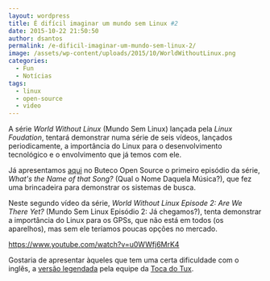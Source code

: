 ```yaml
---
layout: wordpress
title: É difícil imaginar um mundo sem Linux #2
date: 2015-10-22 21:50:50
author: dsantos
permalink: /e-dificil-imaginar-um-mundo-sem-linux-2/
image: /assets/wp-content/uploads/2015/10/WorldWithoutLinux.png
categories:
  - Fun
  - Notícias
tags:
  - linux
  - open-source
  - video
---
```


A série <em>World Without Linux</em> (Mundo Sem Linux) lançada pela <em>Linux Foudation</em>, tentará demonstrar numa série de seis vídeos, lançados periodicamente, a importância do Linux para o desenvolvimento tecnológico e o envolvimento que já temos com ele.

Já apresentamos <a href="/e-dificil-imaginar-um-mundo-sem-linux" target="_blank">aqui</a> no Buteco Open Source o primeiro episódio da série, <em>What's the Name of that Song?</em> (Qual o Nome Daquela Música?), que fez uma brincadeira para demonstrar os sistemas de busca.

Neste segundo vídeo da série, <em>World Without Linux Episode 2: Are We There Yet?</em> (Mundo Sem Linux Episódio 2: Já chegamos?), tenta demonstrar a importância do Linux para os GPSs, que não está em todos (os aparelhos), mas sem ele teríamos poucas opções no mercado.

<!--more-->

https://www.youtube.com/watch?v=u0WWfj6MrK4

Gostaria de apresentar àqueles que tem uma certa dificuldade com o inglês, a <a href="https://youtu.be/-ykadGOHwc0?t=22s" target="_blank">versão legendada</a> pela equipe da <a href="http://tocadotux.blogspot.com.br" target="_blank">Toca do Tux</a>.